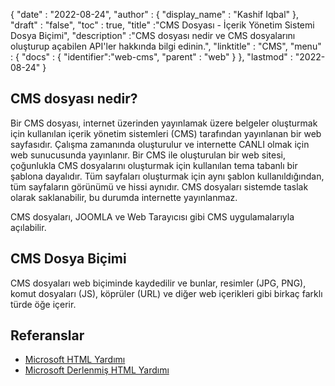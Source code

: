 {
  "date" : "2022-08-24",
  "author" : {
    "display_name" : "Kashif Iqbal"
},
  "draft" : "false",
  "toc" : true,
  "title" :"CMS Dosyası - İçerik Yönetim Sistemi Dosya Biçimi",
  "description" :"CMS dosyası nedir ve CMS dosyalarını oluşturup açabilen API'ler hakkında bilgi edinin.",
  "linktitle" : "CMS",
  "menu" : {
    "docs" : {
      "identifier":"web-cms",
      "parent" : "web"
}
},
  "lastmod" : "2022-08-24"
}

## CMS dosyası nedir?

Bir CMS dosyası, internet üzerinden yayınlamak üzere belgeler oluşturmak için kullanılan içerik yönetim sistemleri (CMS) tarafından yayınlanan bir web sayfasıdır. Çalışma zamanında oluşturulur ve internette CANLI olmak için web sunucusunda yayınlanır. Bir CMS ile oluşturulan bir web sitesi, çoğunlukla CMS dosyalarını oluşturmak için kullanılan tema tabanlı bir şablona dayalıdır. Tüm sayfaları oluşturmak için aynı şablon kullanıldığından, tüm sayfaların görünümü ve hissi aynıdır. CMS dosyaları sistemde taslak olarak saklanabilir, bu durumda internette yayınlanmaz.

CMS dosyaları, JOOMLA ve Web Tarayıcısı gibi CMS uygulamalarıyla açılabilir.

## CMS Dosya Biçimi

CMS dosyaları web biçiminde kaydedilir ve bunlar, resimler (JPG, PNG), komut dosyaları (JS), köprüler (URL) ve diğer web içerikleri gibi birkaç farklı türde öğe içerir.

## Referanslar

* [Microsoft HTML Yardımı](https://learn.microsoft.com/en-us/previous-versions/windows/desktop/htmlhelp/microsoft-html-help-1-4-sdk)
* [Microsoft Derlenmiş HTML Yardımı](https://en.wikipedia.org/wiki/Microsoft_Compiled_HTML_Help)

